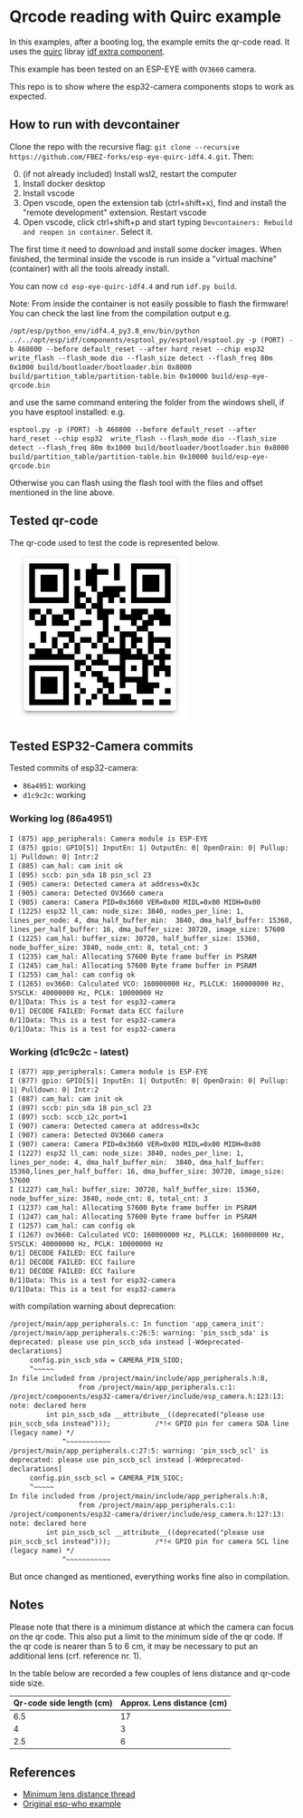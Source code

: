 # Qrcode reading with Quirc example

In this examples, after a booting log, the example emits the qr-code read.
It uses the [quirc](https://github.com/dlbeer/quirc) libray [idf extra component](https://github.com/espressif/idf-extra-components/tree/master/quirc).

This example has been tested on an ESP-EYE with `OV3660` camera.

This repo is to show where the esp32-camera components stops to work as expected.


## How to run with devcontainer

Clone the repo with the recursive flag: `git clone --recursive https://github.com/FBEZ-forks/esp-eye-quirc-idf4.4.git`. Then:

0. (if not already included) Install wsl2, restart the computer
1. Install docker desktop
2. Install vscode
3. Open vscode, open the extension tab (ctrl+shift+x), find and install the "remote development" extension. Restart vscode
4. Open vscode, click ctrl+shift+p and start typing `Devcontainers: Rebuild and reopen in container`. Select it.

The first time it need to download and install some docker images. When finished, the terminal inside the vscode is run inside a "virtual machine" (container) with all the tools already install. 

You can now `cd esp-eye-quirc-idf4.4` and run `idf.py build`. 

Note: From inside the container is not easily possible to flash the firmware! You can check the last line from the compilation output 
e.g.
```
/opt/esp/python_env/idf4.4_py3.8_env/bin/python ../../opt/esp/idf/components/esptool_py/esptool/esptool.py -p (PORT) -b 460800 --before default_reset --after hard_reset --chip esp32  write_flash --flash_mode dio --flash_size detect --flash_freq 80m 0x1000 build/bootloader/bootloader.bin 0x8000 build/partition_table/partition-table.bin 0x10000 build/esp-eye-qrcode.bin
```

and use the same command entering the folder from the windows shell, if you have esptool installed:
e.g.
```
esptool.py -p (PORT) -b 460800 --before default_reset --after hard_reset --chip esp32  write_flash --flash_mode dio --flash_size detect --flash_freq 80m 0x1000 build/bootloader/bootloader.bin 0x8000 build/partition_table/partition-table.bin 0x10000 build/esp-eye-qrcode.bin
```

Otherwise you can flash using the flash tool with the files and offset mentioned in the line above. 


## Tested qr-code

The qr-code used to test the code is represented below.
![tested qr code](extra/tested_qr_code.png)

## Tested ESP32-Camera commits

Tested commits of esp32-camera:
* `86a4951`: working  
* `d1c9c2c`: working

### Working log (86a4951)
```
I (875) app_peripherals: Camera module is ESP-EYE
I (875) gpio: GPIO[5]| InputEn: 1| OutputEn: 0| OpenDrain: 0| Pullup: 1| Pulldown: 0| Intr:2 
I (885) cam_hal: cam init ok
I (895) sccb: pin_sda 18 pin_scl 23
I (905) camera: Detected camera at address=0x3c
I (905) camera: Detected OV3660 camera
I (905) camera: Camera PID=0x3660 VER=0x00 MIDL=0x00 MIDH=0x00
I (1225) esp32 ll_cam: node_size: 3840, nodes_per_line: 1, lines_per_node: 4, dma_half_buffer_min:  3840, dma_half_buffer: 15360, lines_per_half_buffer: 16, dma_buffer_size: 30720, image_size: 57600
I (1225) cam_hal: buffer_size: 30720, half_buffer_size: 15360, node_buffer_size: 3840, node_cnt: 8, total_cnt: 3
I (1235) cam_hal: Allocating 57600 Byte frame buffer in PSRAM
I (1245) cam_hal: Allocating 57600 Byte frame buffer in PSRAM
I (1255) cam_hal: cam config ok
I (1265) ov3660: Calculated VCO: 160000000 Hz, PLLCLK: 160000000 Hz, SYSCLK: 40000000 Hz, PCLK: 10000000 Hz
0/1]Data: This is a test for esp32-camera
0/1] DECODE FAILED: Format data ECC failure
0/1]Data: This is a test for esp32-camera
0/1]Data: This is a test for esp32-camera
```

### Working (d1c9c2c - latest)
```
I (877) app_peripherals: Camera module is ESP-EYE
I (877) gpio: GPIO[5]| InputEn: 1| OutputEn: 0| OpenDrain: 0| Pullup: 1| Pulldown: 0| Intr:2   
I (887) cam_hal: cam init ok
I (897) sccb: pin_sda 18 pin_scl 23
I (897) sccb: sccb_i2c_port=1
I (907) camera: Detected camera at address=0x3c
I (907) camera: Detected OV3660 camera
I (907) camera: Camera PID=0x3660 VER=0x00 MIDL=0x00 MIDH=0x00
I (1227) esp32 ll_cam: node_size: 3840, nodes_per_line: 1, lines_per_node: 4, dma_half_buffer_min:  3840, dma_half_buffer: 15360,lines_per_half_buffer: 16, dma_buffer_size: 30720, image_size: 57600
I (1227) cam_hal: buffer_size: 30720, half_buffer_size: 15360, node_buffer_size: 3840, node_cnt: 8, total_cnt: 3
I (1237) cam_hal: Allocating 57600 Byte frame buffer in PSRAM
I (1247) cam_hal: Allocating 57600 Byte frame buffer in PSRAM
I (1257) cam_hal: cam config ok
I (1267) ov3660: Calculated VCO: 160000000 Hz, PLLCLK: 160000000 Hz, SYSCLK: 40000000 Hz, PCLK: 10000000 Hz
0/1] DECODE FAILED: ECC failure
0/1] DECODE FAILED: ECC failure
0/1] DECODE FAILED: ECC failure
0/1]Data: This is a test for esp32-camera
0/1]Data: This is a test for esp32-camera
```

with compilation warning about deprecation:
```
/project/main/app_peripherals.c: In function 'app_camera_init':
/project/main/app_peripherals.c:26:5: warning: 'pin_sscb_sda' is deprecated: please use pin_sccb_sda instead [-Wdeprecated-declarations]
     config.pin_sscb_sda = CAMERA_PIN_SIOD;
     ^~~~~~
In file included from /project/main/include/app_peripherals.h:8,
                 from /project/main/app_peripherals.c:1:
/project/components/esp32-camera/driver/include/esp_camera.h:123:13: note: declared here
         int pin_sscb_sda __attribute__((deprecated("please use pin_sccb_sda instead")));           /*!< GPIO pin for camera SDA line (legacy name) */
             ^~~~~~~~~~~~
/project/main/app_peripherals.c:27:5: warning: 'pin_sscb_scl' is deprecated: please use pin_sccb_scl instead [-Wdeprecated-declarations]
     config.pin_sscb_scl = CAMERA_PIN_SIOC;
     ^~~~~~
In file included from /project/main/include/app_peripherals.h:8,
                 from /project/main/app_peripherals.c:1:
/project/components/esp32-camera/driver/include/esp_camera.h:127:13: note: declared here
         int pin_sscb_scl __attribute__((deprecated("please use pin_sccb_scl instead")));           /*!< GPIO pin for camera SCL line (legacy name) */
             ^~~~~~~~~~~~
```

But once changed as mentioned, everything works fine also in compilation. 

## Notes

Please note that there is a minimum distance at which the camera can focus on the qr code. This also put a limit to the minimum side of the qr code. If the qr code is nearer than 5 to 6 cm, it may be necessary to put an additional lens (crf. reference nr. 1).

In the table below are recorded a few couples of lens distance and qr-code side size.  

| Qr-code side length (cm) | Approx. Lens distance (cm) |
|---|---|
|6.5 | 17 |
|4 | 3| 
|2.5|6|


## References

+ [Minimum lens distance thread](https://electronics.stackexchange.com/questions/458332/shortest-focus-distance-of-ov2640-camera-modules-with-fixed-focus)
+ [Original esp-who example](https://github.com/espressif/esp-who/tree/master/examples/code_recognition)
